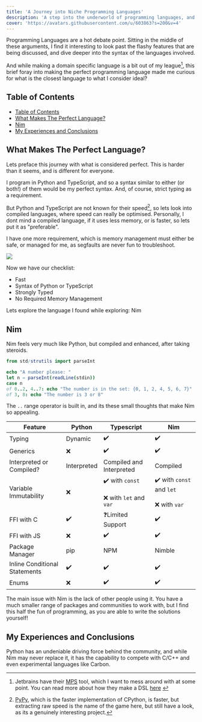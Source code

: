 ```yaml
---
title: 'A Journey into Niche Programming Languages'
description: 'A step into the underworld of programming languages, and how I explored the vast array of languages to find the one.'
cover: 'https://avatars.githubusercontent.com/u/603863?s=200&v=4'
---
```


Programming Languages are a hot debate point. Sitting in the middle of these arguments, I find it interesting to look past the flashy features that are being discussed, and dive deeper into the syntax of the languages involved.

And while making a domain specific language is a bit out of my league[^1], this brief foray into making the perfect programming language made me curious for what is the closest language to what I consider ideal?

## Table of Contents

- [Table of Contents](#table-of-contents)
- [What Makes The Perfect Language?](#what-makes-the-perfect-language)
- [Nim](#nim)
- [My Experiences and Conclusions](#my-experiences-and-conclusions)

## What Makes The Perfect Language?

Lets preface this journey with what is considered perfect. This is harder than it seems, and is different for everyone.

I program in Python and TypeScript, and so a syntax similar to either (or both!) of them would be my perfect syntax. And, of course, strict typing as a requirement.

But Python and TypeScript are not known for their speed[^2], so lets look into compiled languages, where speed can really be optimised. Personally, I dont mind a compiled language, if it uses less memory, or is faster, so lets put it as "preferable".

I have one more requirement, which is memory management must either be safe, or managed for me, as segfaults are never fun to troubleshoot.

<img src="https://external-preview.redd.it/VEnaCJKxNrT7YZRkKA-X8LBijWkzZ1S2yBD6pmhpP9s.jpg?auto=webp&s=0410570c541e3d1e618c7c8ad41a5dfdeb246c02"></img>

Now we have our checklist:

- Fast
- Syntax of Python or TypeScript
- Strongly Typed
- No Required Memory Management

Lets explore the language I found while exploring: Nim

## Nim

Nim feels very much like Python, but compiled and enhanced, after taking steroids.

```nim
from std/strutils import parseInt

echo "A number please: "
let n = parseInt(readLine(stdin))
case n
of 0..2, 4..7: echo "The number is in the set: {0, 1, 2, 4, 5, 6, 7}"
of 3, 8: echo "The number is 3 or 8"
```

The `..` range operator is built in, and its these small thoughts that make Nim so appealing.

| Feature                       | Python      | Typescript                                     | Nim                                            |
| ----------------------------- | ----------- | ---------------------------------------------- | ---------------------------------------------- |
| Typing                        | Dynamic     | ✔️                                             | ✔️                                             |
| Generics                      | ❌          | ✔️                                             | ✔️                                             |
| Interpreted or Compiled?      | Interpreted | Compiled and Interpreted                       | Compiled                                       |
| Variable Immutability         | ❌          | ✔️ with `const`<br><br>❌ with `let` and `var` | ✔️ with `const` and `let`<br><br>❌ with `var` |
| FFI with C                    | ✔️          | ❓Limited Support                              | ✔️                                             |
| FFI with JS                   | ❌          | ✔️                                             | ✔️                                             |
| Package Manager               | pip         | NPM                                            | Nimble                                         |
| Inline Conditional Statements | ✔️          | ✔️                                             | ✔️                                             |
| Enums                         | ❌          | ✔️                                             | ✔️                                             |

The main issue with Nim is the lack of other people using it. You have a much smaller range of packages and communities to work with, but I find this half the fun of programming, as you are able to write the solutions yourself!

## My Experiences and Conclusions

Python has an undeniable driving force behind the community, and while Nim may never replace it, it has the capability to compete with C/C++ and even experimental languages like Carbon.

<!-- Footnotes -->

[^1]: Jetbrains have their [MPS](https://www.jetbrains.com/mps/) tool, which I want to mess around with at some point. You can read more about how they make a DSL [here](https://www.jetbrains.com/mps/concepts/)&nbsp;
[^2]: [PyPy](https://www.pypy.org/), which is the faster implementation of CPython, is faster, but extracting raw speed is the name of the game here, but still have a look, as its a genuinely interesting project.
